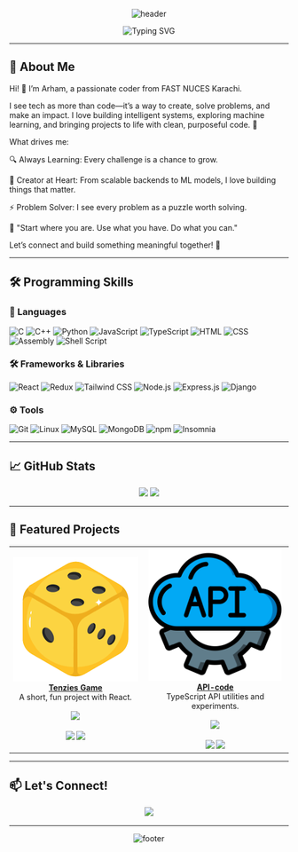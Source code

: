 <!-- HEADER WITH WAVE -->
<p align="center">
  <img src="https://capsule-render.vercel.app/api?type=waving&color=gradient&height=180&section=header" alt="header" />
</p>


<p align="center">
  <img src="https://readme-typing-svg.demolab.com?font=Fira+Code&size=28&pause=1000&color=FFFFFF&center=true&vCenter=true&width=600&lines=Hi%2C+I'm+Arham;Student+%7C+Developer;Web+Dev+%7C+ML+Enthusiast" alt="Typing SVG" />
</p>


---

## 🚀 About Me
Hi! 👋 I’m Arham, a passionate coder from FAST NUCES Karachi.

I see tech as more than code—it’s a way to create, solve problems, and make an impact. I love building intelligent systems, exploring machine learning, and bringing projects to life with clean, purposeful code. 🌌

What drives me:

🔍 Always Learning: Every challenge is a chance to grow.

🌿 Creator at Heart: From scalable backends to ML models, I love building things that matter.

⚡ Problem Solver: I see every problem as a puzzle worth solving.

📖 "Start where you are. Use what you have. Do what you can."

Let’s connect and build something meaningful together! 🤝

---

## 🛠️ Programming Skills

### 📝 Languages
![C](https://img.shields.io/badge/C-00599C?style=for-the-badge&logo=c&logoColor=white)
![C++](https://img.shields.io/badge/C++-004482?style=for-the-badge&logo=c%2B%2B&logoColor=white)
![Python](https://img.shields.io/badge/Python-3776AB?style=for-the-badge&logo=python&logoColor=white)
![JavaScript](https://img.shields.io/badge/JavaScript-F7DF1E?style=for-the-badge&logo=javascript&logoColor=black)
![TypeScript](https://img.shields.io/badge/TypeScript-3178C6?style=for-the-badge&logo=typescript&logoColor=white)
![HTML](https://img.shields.io/badge/HTML5-E34F26?style=for-the-badge&logo=html5&logoColor=white)
![CSS](https://img.shields.io/badge/CSS3-1572B6?style=for-the-badge&logo=css3&logoColor=white)
![Assembly](https://img.shields.io/badge/Assembly-6E4C13?style=for-the-badge&logo=asm&logoColor=white)
![Shell Script](https://img.shields.io/badge/Shell_Script-121011?style=for-the-badge&logo=gnu-bash&logoColor=white)


### 🛠️ Frameworks & Libraries
![React](https://img.shields.io/badge/React-20232A?style=for-the-badge&logo=react&logoColor=61DAFB)
![Redux](https://img.shields.io/badge/Redux-764ABC?style=for-the-badge&logo=redux&logoColor=white)
![Tailwind CSS](https://img.shields.io/badge/Tailwind_CSS-06B6D4?style=for-the-badge&logo=tailwindcss&logoColor=white)
![Node.js](https://img.shields.io/badge/Node.js-339933?style=for-the-badge&logo=node.js&logoColor=white)
![Express.js](https://img.shields.io/badge/Express.js-000000?style=for-the-badge&logo=express&logoColor=white)
![Django](https://img.shields.io/badge/Django-092E20?style=for-the-badge&logo=django&logoColor=white)

### ⚙️ Tools
![Git](https://img.shields.io/badge/Git-F05032?style=for-the-badge&logo=git&logoColor=white)
![Linux](https://img.shields.io/badge/Linux-FCC624?style=for-the-badge&logo=linux&logoColor=black)
![MySQL](https://img.shields.io/badge/MySQL-4479A1?style=for-the-badge&logo=mysql&logoColor=white)
![MongoDB](https://img.shields.io/badge/MongoDB-47A248?style=for-the-badge&logo=mongodb&logoColor=white)
![npm](https://img.shields.io/badge/npm-CB3837?style=for-the-badge&logo=npm&logoColor=white)
![Insomnia](https://img.shields.io/badge/Insomnia-4000BF?style=for-the-badge&logo=insomnia&logoColor=white)

---

## 📈 GitHub Stats

<p align="center">
  <img src="https://github-readme-stats.vercel.app/api?username=arhamanism&show_icons=true&theme=radical&hide_border=true" width="48%" />
  <img src="https://github-readme-streak-stats.herokuapp.com/?user=arhamanism&theme=radical&hide_border=true" width="48%" />
</p>

---

## 📌 Featured Projects

<p align="center"> <table> <tr> <td align="center"> <a href="https://github.com/arhamanism/Tenzies-Game"> <img src="dice.png" alt="Tenzies Game" width="240" height="auto"/> <br /><strong>Tenzies Game</strong> </a> <br />A short, fun project with React. <br /><br /> <a href="https://github.com/arhamanism/Tenzies-Game"> <img src="https://img.shields.io/badge/View%20Code-0A66C2?style=for-the-badge&logo=github&logoColor=white" /> </a> <br /><br /> <img src="https://img.shields.io/badge/JavaScript-F7DF1E?style=flat-square&logo=javascript&logoColor=black" /> <img src="https://img.shields.io/badge/Updated-4%20days%20ago-brightgreen?style=flat-square" /> </td> <td align="center"> <a href="https://github.com/arhamanism/API-code"> <img src="API.png" alt="API Code" width="240" height="auto"/> <br /><strong>API-code</strong> </a> <br />TypeScript API utilities and experiments. <br /><br /> <a href="https://github.com/arhamanism/API-code"> <img src="https://img.shields.io/badge/View%20Code-0A66C2?style=for-the-badge&logo=github&logoColor=white" /> </a> <br /><br /> <img src="https://img.shields.io/badge/TypeScript-007ACC?style=flat-square&logo=typescript&logoColor=white" /> <img src="https://img.shields.io/badge/Updated-June%2023-blue?style=flat-square" /> </td> </tr> </table> </p>

---

## 📫 Let's Connect!

<p align="center">
  <a href="www.linkedin.com/in/arham-ali-99a7b8285">
    <img src="https://img.shields.io/badge/LinkedIn-Connect-0A66C2?style=for-the-badge&logo=linkedin&logoColor=white" />
  </a>
</p>

---

<p align="center">
  <img src="https://capsule-render.vercel.app/api?type=waving&color=gradient&height=120&section=footer" alt="footer" />
</p>
